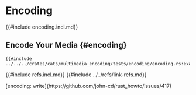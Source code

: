 # Encoding

{{#include encoding.incl.md}}

## Encode Your Media {#encoding}

```rust,editable
{{#include ../../../crates/cats/multimedia_encoding/tests/encoding/encoding.rs:example}}
```

{{#include refs.incl.md}}
{{#include ../../refs/link-refs.md}}

<div class="hidden">
[encoding: write](https://github.com/john-cd/rust_howto/issues/417)
</div>
